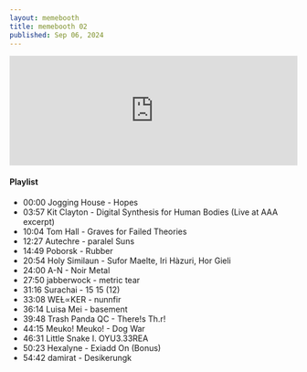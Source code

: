```yaml
---
layout: memebooth
title: memebooth 02
published: Sep 06, 2024
---
```


<iframe title="Embed Player" style="border: medium;" src="https://play.libsyn.com/embed/episode/id/32887107/height/192/theme/modern/size/large/thumbnail/yes/custom-color/eeeeee/time-start/00:00:00/hide-playlist/yes/hide-subscribe/yes/hide-share/yes/download/yes/font-color/333333" height="192" width="100%" scrolling="no" allowfullscreen="" webkitallowfullscreen="true" mozallowfullscreen="true" oallowfullscreen="true" msallowfullscreen="true"></iframe>

<h4>Playlist</h4>

- 00:00 Jogging House - Hopes
- 03:57 Kit Clayton - Digital Synthesis for Human Bodies (Live at AAA excerpt)
- 10:04 Tom Hall - Graves for Failed Theories
- 12:27 Autechre - paralel Suns
- 14:49 Poborsk - Rubber
- 20:54 Holy Similaun - Sufor Maelte, Iri Hàzuri, Hor Gieli
- 24:00 A-N - Noir Metal
- 27:50 jabberwock - metric tear
- 31:16 Surachai - 15 15 (12)
- 33:08 WEȽ∝KER - nunnfir
- 36:14 Luisa Mei - basement
- 39:48 Trash Panda QC - There!s Th.r!
- 44:15 Meuko! Meuko! - Dog War
- 46:31 Little Snake I. OYU3.33REA
- 50:23 Hexalyne - Exiadd On (Bonus)
- 54:42 damirat - Desikerungk
